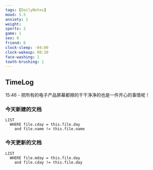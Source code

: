 ```yaml
---
tags: [DailyNotes]
mood: 5.5
anxiety: 1
weight: 
sports: 2
game: 1
sex: 0
friend: 6
clock-sleep: -04:00
clock-wakeup: 08:10
face-washing: 1
tooth-brushing: 1
---
```


## TimeLog

15:46 - 把所有的电子产品屏幕都擦的干干净净的也是一件开心的事情呢！

### 今天新建的文档
```dataview
LIST 
  WHERE file.cday = this.file.day
    and file.name != this.file.name
```

### 今天更新的文档
```dataview
LIST
  WHERE file.mday = this.file.day
    and file.cday != this.file.day
```
